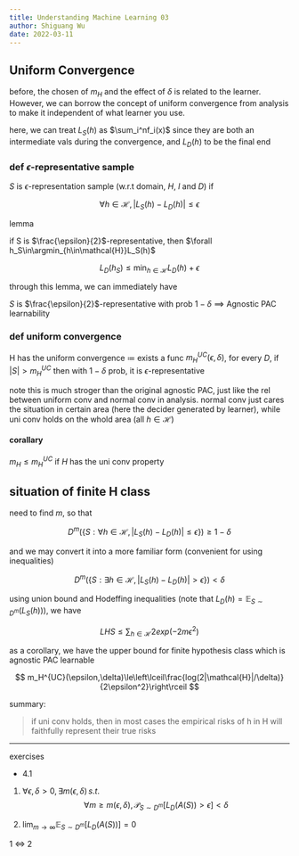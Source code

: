 ```yaml
---
title: Understanding Machine Learning 03
author: Shiguang Wu
date: 2022-03-11
---
```


## Uniform Convergence

before, the chosen of $m_H$ and the effect of $\delta$ is related to the learner. However, we can borrow the concept of uniform convergence from analysis to make it independent of what learner you use.

here, we can treat $L_S(h)$ as $\sum_i^nf_i(x)$ since they are both an intermediate vals during the convergence, and $L_D(h)$ to be the final end

### def $\epsilon$-representative sample

$S$ is $\epsilon$-representation sample (w.r.t domain, $H$, $l$ and $D$) if

$$
\forall h\in\mathcal{H},\, |L_S(h)-L_D(h)|\le \epsilon
$$

lemma

if S is $\frac{\epsilon}{2}$-representative, then $\forall h_S\in\argmin_{h\in\mathcal{H}}L_S(h)$

$$
L_D(h_S)\le \min_{h\in\mathcal{H}}L_D(h)+\epsilon
$$

through this lemma, we can immediately have

$S$ is $\frac{\epsilon}{2}$-representative with prob $1-\delta$ $\implies$ Agnostic PAC learnability

### def uniform convergence

H has the uniform convergence $\coloneqq$ exists a func $m_H^{UC}(\epsilon, \delta)$, for every $D$, if $|S|\gt m_H^{UC}$ then with $1-\delta$ prob, it is $\epsilon$-representative

note this is much stroger than the original agnostic PAC, just like the rel between uniform conv and normal conv in analysis. normal conv just cares the situation in certain area (here the decider generated by learner), while uni conv holds on the whold area (all $h\in\mathcal{H}$)

#### corallary

$m_H\le m_H^{UC}$ if $H$ has the uni conv property

## situation of finite H class

need to find $m$, so that

$$
D^m(\{S:\forall h\in \mathcal{H},|L_S(h)-L_D(h)|\le\epsilon\})\ge 1-\delta
$$

and we may convert it into a more familiar form (convenient for using inequalities)

$$
D^m(\{S:\exists h\in \mathcal{H},|L_S(h)-L_D(h)|\gt\epsilon\})\lt \delta
$$

using union bound and Hodeffing inequalities (note that $L_D(h)=\mathbb{E}_{S\sim D^m}(L_S(h))$), we have

$$
LHS\le\sum_{h\in\mathcal{H}}2exp(-2m\epsilon^2)
$$

as a corollary, we have the upper bound for finite hypothesis class which is agnostic PAC learnable

$$
m_H^{UC}(\epsilon,\delta)\le\left\lceil\frac{log(2|\mathcal{H}|/\delta)}{2\epsilon^2}\right\rceil
$$

summary:

> if uni conv holds, then in most cases the empirical risks of h in H will faithfully represent their true risks

---

exercises

- 4.1

1. $\forall \epsilon,\delta\gt 0,\exists m(\epsilon,\delta)\,s.t.$
$$
\forall m\ge m(\epsilon,\delta),\,\mathcal{P}_{S\sim D^m}[L_D(A(S))\gt\epsilon]\lt\delta$$

1. $\lim_{m\to \infty}\mathbb{E}_{S\sim D^m}[L_D(A(S))]=0$

1 $\iff$ 2
